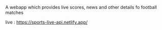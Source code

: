 A webapp which provides live scores, news and other details fo football matches 

live : https://sports-live-api.netlify.app/
